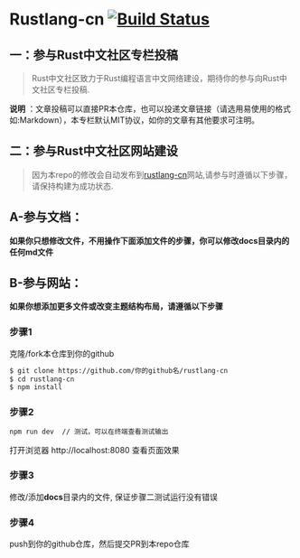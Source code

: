 # Rustlang-cn [![Build Status](https://travis-ci.org/rustlang-cn/rustlang-cn.svg?branch=master)](https://travis-ci.org/rustlang-cn/rustlang-cn)

## 一：参与Rust中文社区专栏投稿

> Rust中文社区致力于Rust编程语言中文网络建设，期待你的参与向Rust中文社区专栏投稿.

**说明** ：文章投稿可以直接PR本仓库，也可以投递文章链接（请选用易使用的格式如:Markdown），本专栏默认MIT协议，如你的文章有其他要求可注明。

## 二：参与Rust中文社区网站建设

> 因为本repo的修改会自动发布到[rustlang-cn](https://rustlang-cn.org/)网站,请参与时遵循以下步骤，请保持构建为成功状态.

## A-参与文档：

**如果你只想修改文件，不用操作下面添加文件的步骤，你可以修改docs目录内的任何md文件**

## B-参与网站：

**如果你想添加更多文件或改变主题结构布局，请遵循以下步骤**

### 步骤1

克隆/fork本仓库到你的github

```bash
$ git clone https://github.com/你的github名/rustlang-cn
$ cd rustlang-cn
$ npm install
```

### 步骤2

```bash
npm run dev  // 测试，可以在终端查看测试输出
```
打开浏览器 http://localhost:8080 查看页面效果

### 步骤3

修改/添加**docs**目录内的文件, 保证步骤二测试运行没有错误

### 步骤4

push到你的github仓库，然后提交PR到本repo仓库
